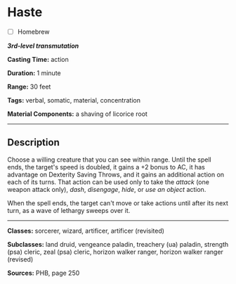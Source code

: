 # Haste

- [ ] Homebrew

***3rd-level transmutation***

**Casting Time:** action

**Duration:** 1 minute

**Range:** 30 feet

**Tags:** verbal, somatic, material, concentration

**Material Components:** a shaving of licorice root

---

## Description
Choose a willing creature that you can see within range.
Until the spell ends, the target's speed is doubled, it gains a +2 bonus to AC, it has advantage on Dexterity Saving Throws, and it gains an additional action on each of its turns.
That action can be used only to take the *attack* (one weapon attack only), *dash*, *disengage*, *hide*, or *use an object* action.

When the spell ends, the target can't move or take actions until after its next turn, as a wave of lethargy sweeps over it.

---

**Classes:** sorcerer, wizard, artificer, artificer (revisited)

**Subclasses:** land druid, vengeance paladin, treachery (ua) paladin, strength (psa) cleric, zeal (psa) cleric, horizon walker ranger, horizon walker ranger (revised)

**Sources:** PHB, page 250
